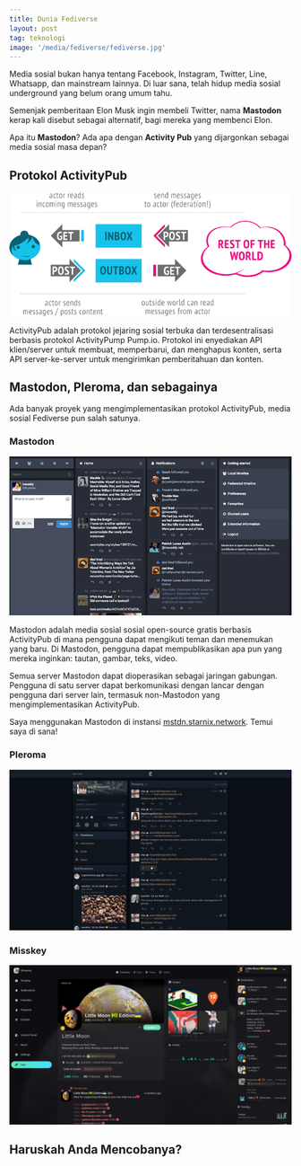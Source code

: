 ```yaml
---
title: Dunia Fediverse
layout: post
tag: teknologi
image: '/media/fediverse/fediverse.jpg'
---
```

Media sosial bukan hanya tentang Facebook, Instagram, Twitter, Line, Whatsapp, dan mainstream lainnya. Di luar sana, telah hidup media sosial underground yang belum orang umum tahu.

Semenjak pemberitaan Elon Musk ingin membeli Twitter, nama **Mastodon** kerap kali disebut sebagai alternatif, bagi mereka yang membenci Elon.

Apa itu **Mastodon**? Ada apa dengan **Activity Pub** yang dijargonkan sebagai media sosial masa depan?
## Protokol ActivityPub
![](/media/fediverse/activitypub.png)

ActivityPub adalah protokol jejaring sosial terbuka dan terdesentralisasi berbasis protokol ActivityPump Pump.io. Protokol ini enyediakan API klien/server untuk membuat, memperbarui, dan menghapus konten, serta API server-ke-server untuk mengirimkan pemberitahuan dan konten.


## Mastodon, Pleroma, dan sebagainya
Ada banyak proyek yang mengimplementasikan protokol ActivityPub, media sosial Fediverse pun salah satunya.

### Mastodon
![](/media/fediverse/mastodon.png)

Mastodon adalah media sosial sosial open-source gratis berbasis ActivityPub di mana pengguna dapat mengikuti teman dan menemukan yang baru. Di Mastodon, pengguna dapat mempublikasikan apa pun yang mereka inginkan: tautan, gambar, teks, video. 

Semua server Mastodon dapat dioperasikan sebagai jaringan gabungan. Pengguna di satu server dapat berkomunikasi dengan lancar dengan pengguna dari server lain, termasuk non-Mastodon yang mengimplementasikan ActivityPub.

Saya menggunakan Mastodon di instansi [mstdn.starnix.network](https://mstdn.starnix.network/@al1r4d). Temui saya di sana!

### Pleroma
![](/media/fediverse/pleroma.png)

### Misskey
![](/media/fediverse/misskey.png)

## Haruskah Anda Mencobanya?
